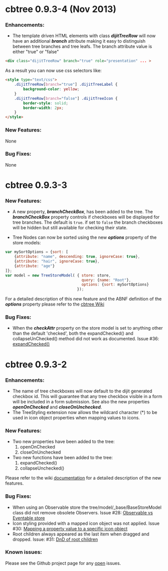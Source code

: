 # cbtree 0.9.3-4 (Nov 2013)
### Enhancements:
* The template driven HTML elements with class **_dijitTreeRow_** will now have an additional
**_branch_** attribute making it easy to distinguish between tree branches and tree leafs.
The branch attribute value is either "true" or "false"

```html
<div class="dijitTreeRow" branch="true" role="presentation" ... >
```

As a result you can now use css selectors like:

```html
<style type="text/css">
	.dijitTreeRow[branch="true"] .dijitTreeLabel {
		background-color: yellow;
	}
	.dijitTreeRow[branch="false"] .dijitTreeIcon {
		border-style: solid;
		border-width: 2px;
	}
</style>
```

### New Features:
None

### Bug Fixes:
None

# cbtree 0.9.3-3
### New Features:
* A new property, **_branchCheckBox_**, has been added to the tree. The **_branchCheckBox_**
property controls if checkboxes will be displayed for tree branches. The default is `true`.
if set to `false` the branch checkboxes will be hidden but still available for checking their
state.

* Tree Nodes can now be sorted using the new **_options_** property of the store models:
```javascript
var mySortOptions = {sort: [
    {attribute: "name", descending: true, ignoreCase: true},
    {attribute: "hair", ignoreCase: true},
    {attribute: "age"}
]};
var model = new TreeStoreModel( { store: store,
                                  query: {name: "Root"},
                                  options: {sort: mySortOptions}
                                });
```
For a detailed description of this new feature and the ABNF definition of the **_options_**
property please refer to the
[cbtree Wiki](https://github.com/pjekel/cbtree/wiki/CheckBox-Tree-Usage#sorting-tree-nodes)


### Bug Fixes:
* When the **_checkAttr_** property on the store model is set to anything other than the
default 'checked', both the expandChecked() and collapseUnChecked() method did not work
as documented. Issue #36: [expandChecked()](https://github.com/pjekel/cbtree/issues/36)

# cbtree 0.9.3-2

### Enhancements:
* The name of tree checkboxes will now default to the dijit generated checkbox id. This
will guarantee that any tree checkbox visible in a form will be included in a form submission.
See also the new properties **_openOnChecked_** and **_closeOnUnchecked_**.
* The TreeStyling extension now allows the wildcard character (*) to be used in icon object
properties when mapping values to icons.

### New Features:
* Two new properties have been added to the tree:
	1. openOnChecked
	2. closeOnUnchecked
* Two new functions have been added to the tree:
	1. expandChecked()
	2. collapseUnchecked()

Please refer to the wiki [documentation](https://github.com/pjekel/cbtree/wiki/CheckBox-Tree-API)
for a detailed description of the new features.

### Bug Fixes:
* When using an Observable store the tree/model/_base/BaseStoreModel class did not remove
obsolete Observers. Issue #28: [Observable vs Eventable store](https://github.com/pjekel/cbtree/issues/28)
* Icon styling provided with a mapped icon object was not applied. Issue #30:
[Mapping a property value to a specific icon object](https://github.com/pjekel/cbtree/issues/30)
* Root children always appeared as the last item when dragged and dropped. Issue: #31:
[DnD of root children](https://github.com/pjekel/cbtree/issues/31)

### Known issues:
Please see the Github project page for any [open](https://github.com/pjekel/cbtree/issues?page=1&state=open)
issues.
